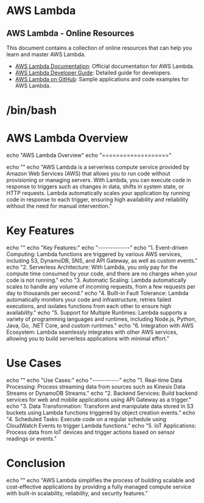 # AWS Lambda
## AWS Lambda - Online Resources

This document contains a collection of online resources that can help you learn and master AWS Lambda.

- [AWS Lambda Documentation](https://docs.aws.amazon.com/lambda/): Official documentation for AWS Lambda.
- [AWS Lambda Developer Guide](https://docs.aws.amazon.com/lambda/latest/dg/welcome.html): Detailed guide for developers.
- [AWS Lambda on GitHub](https://github.com/awsdocs/aws-lambda-developer-guide): Sample applications and code examples for AWS Lambda.


# /bin/bash

# AWS Lambda Overview

echo "AWS Lambda Overview"
echo "==================="

echo ""
echo "AWS Lambda is a serverless compute service provided by Amazon Web Services (AWS) that allows you to run code without provisioning or managing servers. With Lambda, you can execute code in response to triggers such as changes in data, shifts in system state, or HTTP requests. Lambda automatically scales your application by running code in response to each trigger, ensuring high availability and reliability without the need for manual intervention."

# Key Features

echo ""
echo "Key Features:"
echo "-------------"
echo "1. Event-driven Computing: Lambda functions are triggered by various AWS services, including S3, DynamoDB, SNS, and API Gateway, as well as custom events."
echo "2. Serverless Architecture: With Lambda, you only pay for the compute time consumed by your code, and there are no charges when your code is not running."
echo "3. Automatic Scaling: Lambda automatically scales to handle any volume of incoming requests, from a few requests per day to thousands per second."
echo "4. Built-in Fault Tolerance: Lambda automatically monitors your code and infrastructure, retries failed executions, and isolates functions from each other to ensure high availability."
echo "5. Support for Multiple Runtimes: Lambda supports a variety of programming languages and runtimes, including Node.js, Python, Java, Go, .NET Core, and custom runtimes."
echo "6. Integration with AWS Ecosystem: Lambda seamlessly integrates with other AWS services, allowing you to build serverless applications with minimal effort."

# Use Cases

echo ""
echo "Use Cases:"
echo "-----------"
echo "1. Real-time Data Processing: Process streaming data from sources such as Kinesis Data Streams or DynamoDB Streams."
echo "2. Backend Services: Build backend services for web and mobile applications using API Gateway as a trigger."
echo "3. Data Transformation: Transform and manipulate data stored in S3 buckets using Lambda functions triggered by object creation events."
echo "4. Scheduled Tasks: Execute code on a regular schedule using CloudWatch Events to trigger Lambda functions."
echo "5. IoT Applications: Process data from IoT devices and trigger actions based on sensor readings or events."

# Conclusion

echo ""
echo "AWS Lambda simplifies the process of building scalable and cost-effective applications by providing a fully managed compute service with built-in scalability, reliability, and security features."

